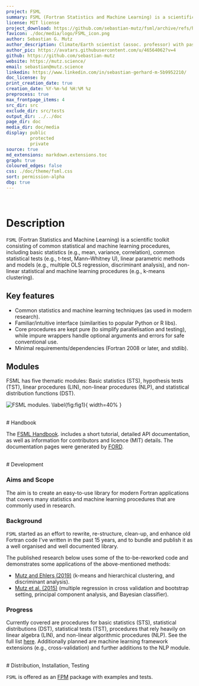 ```yaml
---
project: FSML
summary: FSML (Fortran Statistics and Machine Learning) is a scientific toolkit for statistics and machine learning - from basic correlation and statistical hypothesis testing to different multivariate regression and clustering procedures. It is written in modern Fortran (2008+) and offered as an [FPM](https://fpm.fortran-lang.org/) package for easy integration into your projects. The source code is hosted on [GitHub](https://github.com/sebastian-mutz/fsml) and released under the [MIT licence](./page/licence.html).
license: MIT license
project_download: https://github.com/sebastian-mutz/fsml/archive/refs/heads/master.zip
favicon: ./doc/media/logo/FSML_icon.png
author: Sebastian G. Mutz
author_description: Climate/Earth scientist (assoc. professor) with passion for statistics, modelling, AI, games, music, open culture & coding (Fortran & Python). 🇪🇺 🦊🌱
author_pic: https://avatars.githubusercontent.com/u/46564062?v=4
github: https://github.com/sebastian-mutz
website: https://mutz.science/
email: sebastian@mutz.science
linkedin: https://www.linkedin.com/in/sebastian-gerhard-m-5b9952210/
doc_license: by
print_creation_date: true
creation_date: %Y-%m-%d %H:%M %z
preprocess: true
max_frontpage_items: 4
src_dir: src
exclude_dir: src/tests
output_dir: ../../doc
page_dir: doc
media_dir: doc/media
display: public
         protected
         private
source: true
md_extensions: markdown.extensions.toc
graph: true
coloured_edges: false
css: ./doc/theme/fsml.css
sort: permission-alpha
dbg: true
---
```


<!--![logo](media/logo/FSML_small.png)-->

<br>

# Description

`FSML` (Fortran Statistics and Machine Learning) is a scientific toolkit consisting of common statistical and machine learning procedures, including basic statistics (e.g., mean, variance, correlation), common statistical tests (e.g., t-test, Mann–Whitney U), linear parametric methods and models (e.g., multiple OLS regression, discriminant analysis), and non-linear statistical and machine learning procedures (e.g., k-means clustering).

## Key features

 - Common statistics and machine learning techniques (as used in modern research).
 - Familiar/intuitive interface (similarities to popular Python or R libs).
 - Core procedures are kept pure (to simplify parallelisation and testing), while impure wrappers handle optional arguments and errors for safe conventional use.
 - Minimal requirements/dependencies (Fortran 2008 or later, and stdlib).

## Modules

FSML has five thematic modules: Basic statistics (STS), hypothesis tests (TST), linear procedures (LIN), non-linear procedures (NLP), and statistical distribution functions (DST).

![FSML modules. \label{fig:fig1}](media/fig/modules.png){ width=40% }

<br>
# Handbook

The [FSML Handbook](https://fsml.mutz.science/page/index.html). includes a short tutorial, detailed API documentation, as well as information for contributors and licence (MIT) details. The documentation pages were generated by [FORD](https://forddocs.readthedocs.io/en/stable/).

<br>
# Development

### Aims and Scope

The aim is to create an easy-to-use library for modern Fortran applications that covers many statistics and machine learning procedures that are commonly used in research.

### Background

`FSML` started as an effort to rewrite, re-structure, clean-up, and enhance old Fortran code I've written in the past 15 years, and to bundle and publish it as a well organised and well documented library.

The published research below uses some of the to-be-reworked code and demonstrates some applications of the above-mentioned methods:

- [Mutz and Ehlers (2019)](https://doi.org/10.5194/esurf-7-663-2019) (k-means and hierarchical clustering, and discriminant analysis).
- [Mutz et al. (2015)](https://doi.org/10.1007/s00382-015-2663-5) (multiple regression in cross validation and bootstrap setting, principal component analysis, and Bayesian classifier).

### Progress

Currently covered are procedures for basic statistics (STS), statistical distributions (DST), statistical tests (TST), procedures that rely heavily on linear algebra (LIN), and non-linear algorithmic procedures (NLP). See the full list [here](http://fsml.mutz.science/page/api/index.html). Additionally planned are machine learning framework extensions (e.g., cross-validation) and further additions to the NLP module.

<br>
# Distribution, Installation, Testing

`FSML` is offered as an [FPM](https://fpm.fortran-lang.org/) package with examples and tests.


